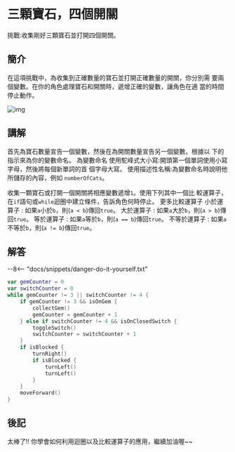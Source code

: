 # 三顆寶石，四個開關

挑戰:收集剛好三顆寶石並打開四個開關。

## 簡介

在這項挑戰中，為收集到正確數量的寶石並打開正確數量的開關，你分別需
要兩個變數。在你的角色處理寶石和開關時，遞增正確的變數，讓角色在適
當的時間停止動作。

![img](https://imagedelivery.net/cdkaXPuFls5qlrh3GM4hfA/1b411196-e4da-4a39-aed1-6aa7d4130700/public)

## 講解

首先為寶石數量宣告一個變數，然後在為開關數量宣告另一個變數。根據以
下的指示來為你的變數命名。
為變數命名
使用駝峰式大小寫:開頭第一個單詞使用小寫字母，然後將每個新單詞的首
個字母大寫。
使用描述性名稱:為變數命名時說明他所儲存的內容，例如
`numberOfCats`。

收集一顆寶石或打開一個開關將相應變數遞增`1`。使用下列其中一個比
較運算子，在`if`語句或`while`迴圈中建立條件，告訴角色何時停止。
更多比較運算子
小於運算子 : 如果`a`小於`b`，則(`a < b`)傳回`true`。
大於運算子 : 如果`a`大於`b`，則(`a > b`)傳回`true`。
等於運算子 : 如果`a`等於`b`，則(`a == b`)傳回`true`。
不等於運算子 : 如果`a`不等於`b`，則(`a != b`)傳回`true`。

## 解答

--8<-- "docs/snippets/danger-do-it-yourself.txt"

```swift linenums="1"
var gemCounter = 0
var switchCounter = 0
while gemCounter != 3 || switchCounter != 4 {
    if gemCounter != 3 && isOnGem {
        collectGem()
        gemCounter = gemCounter + 1
    } else if switchCounter != 4 && isOnClosedSwitch {
        toggleSwitch()
        switchCounter = switchCounter + 1
    }
    if isBlocked {
        turnRight()
        if isBlocked {
            turnLeft()
            turnLeft()
        }
    }
    moveForward()
} 
```

## 後記

太棒了!! 你學會如何利用迴圈以及比較運算子的應用，繼續加油喔~~
